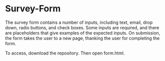 # Survey-Form

The survey form contains a number of inputs, including text, email, drop down, radio buttons, and check boxes.
Some inputs are required, and there are placeholders that give examples of the expected inputs. 
On submission, the form takes the user to a new page, thanking the user for completing the form.

To access, download the repository. Then open form.html.
